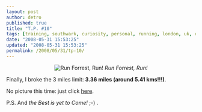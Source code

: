 ```yaml
---
layout: post
author: detro
published: true
title: "T.P. #10"
tags: [training, southwark, curiosity, personal, running, london, uk, english, path, thames, waterloo]
date: "2008-05-31 15:53:25"
updated: "2008-05-31 15:53:25"
permalink: /2008/05/31/tp-10/
---
```


<div align="center">
<img src="http://www.stockphototalk.com/photos/uncategorized/forrestrunningtojonathan.jpg" alt="Run Forrest, Run!" />
<em>Run Forrest, Run!</em>
</div>

Finally, I broke the 3 miles limit: <strong>3.36 miles (around 5.41 kms!!!)</strong>.

No picture this time: just click <a href="http://www.walkjogrun.net/routes/route_list.cfm?rid=3F748DBD-EC72-4147-37C45447C2B5599D">here</a>.

P.S. And <em>the Best is yet to Come!</em> ;-) .
